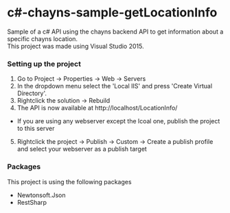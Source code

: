 # c#-chayns-sample-getLocationInfo
Sample of a c# API using the chayns backend API to get information about a specific chayns location.<br>
This project was made using Visual Studio 2015.

### Setting up the project
1. Go to Project -> Properties -> Web -> Servers<br>
2. In the dropdown menu select the 'Local IIS' and press 'Create Virtual Directory'.<br>
3. Rightclick the solution -> Rebuild
4. The API is now available at http://localhost/LocationInfo/ 
 - If you are using any webserver except the lcoal one, publish the project to this server
5. Rightclick the project -> Publish -> Custom -> Create a publish profile and select your webserver as a publish target

### Packages
This project is using the following packages
* Newtonsoft.Json
* RestSharp